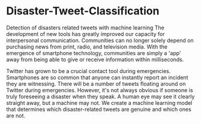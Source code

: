 # Disaster-Tweet-Classification
Detection of disasters related tweets with machine learning
The development of new tools has greatly improved our capacity for interpersonal communication. Communities can no longer solely depend on purchasing news from print, radio, and television media. With the emergence of smartphone technology, communities are simply a 'app' away from being able to give or receive information within milliseconds.


Twitter has grown to be a crucial contact tool during emergencies. Smartphones are so common that anyone can instantly report an incident they are witnessing. There will be a number of tweets floating around on Twitter during emergencies. However, it's not always obvious if someone is truly foreseeing a disaster when they speak. A human eye may see it clearly straight away, but a machine may not. We create a machine learning model that determines which disaster-related tweets are genuine and which ones are not.
